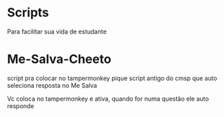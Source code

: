 # Scripts
Para facilitar sua vida de estudante

# Me-Salva-Cheeto
script pra colocar no tampermonkey pique script antigo do cmsp que auto seleciona resposta no Me Salva

Vc coloca no tampermonkey e ativa, quando for numa questão ele auto responde
